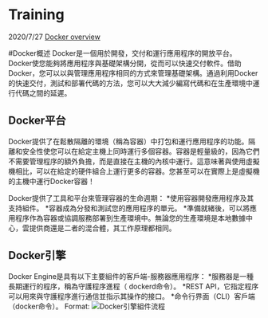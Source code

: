 # Training
2020/7/27
[Docker overview](https://docs.docker.com/get-started/overview/)

#Docker概述
Docker是一個用於開發，交付和運行應用程序的開放平台。Docker使您能夠將應用程序與基礎架構分開，從而可以快速交付軟件。借助Docker，您可以以與管理應用程序相同的方式來管理基礎架構。通過利用Docker的快速交付，測試和部署代碼的方法，您可以大大減少編寫代碼和在生產環境中運行代碼之間的延遲。

## Docker平台
Docker提供了在鬆散隔離的環境（稱為容器）中打包和運行應用程序的功能。隔離和安全性使您可以在給定主機上同時運行多個容器。容器是輕量級的，因為它們不需要管理程序的額外負擔，而是直接在主機的內核中運行。這意味著與使用虛擬機相比，可以在給定的硬件組合上運行更多的容器。您甚至可以在實際上是虛擬機的主機中運行Docker容器！

Docker提供了工具和平台來管理容器的生命週期：
  *使用容器開發應用程序及其支持組件。
  *容器成為分發和測試您的應用程序的單元。
  *準備就緒後，可以將應用程序作為容器或協調服務部署到生產環境中。無論您的生產環境是本地數據中心，雲提供商還是二者的混合體，其工作原理都相同。

## Docker引擎
Docker Engine是具有以下主要組件的客戶端-服務器應用程序：
*服務器是一種長期運行的程序，稱為守護程序進程（ dockerd命令）。
*REST API，它指定程序可以用來與守護程序進行通信並指示其操作的接口。
*命令行界面（CLI）客戶端（docker命令）。
Format: ![Docker引擎組件流程](https://docs.docker.com/engine/images/engine-components-flow.png)

